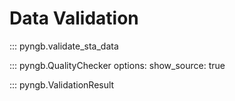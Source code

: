 # Data Validation

::: pyngb.validate_sta_data

::: pyngb.QualityChecker
    options:
      show_source: true

::: pyngb.ValidationResult
